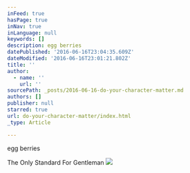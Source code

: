 ```yaml
---
inFeed: true
hasPage: true
inNav: true
inLanguage: null
keywords: []
description: egg berries
datePublished: '2016-06-16T23:04:35.609Z'
dateModified: '2016-06-16T23:01:21.802Z'
title: ''
author:
  - name: ''
    url: ''
sourcePath: _posts/2016-06-16-do-your-character-matter.md
authors: []
publisher: null
starred: true
url: do-your-character-matter/index.html
_type: Article

---
```

egg berries

The Only Standard For Gentleman
![](https://the-grid-user-content.s3-us-west-2.amazonaws.com/6dbf4ca2-58a7-434e-9e73-58c662649f4f.jpg)